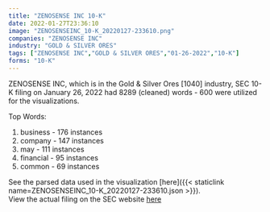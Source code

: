 ```yaml
---
title: "ZENOSENSE INC 10-K"
date: 2022-01-27T23:36:10
image: "ZENOSENSEINC_10-K_20220127-233610.png"
companies: "ZENOSENSE INC"
industry: "GOLD & SILVER ORES"
tags: ["ZENOSENSE INC","GOLD & SILVER ORES","01-26-2022","10-K"]
forms: "10-K"
---
```

ZENOSENSE INC, which is in the Gold & Silver Ores [1040] industry, SEC 10-K filing on January 26, 2022 had 8289 (cleaned) words - 600 were utilized for the visualizations.

Top Words:
1. business - 176 instances
2. company - 147 instances
3. may - 111 instances
4. financial - 95 instances
5. common - 69 instances


See the parsed data used in the visualization [here]({{< staticlink name=ZENOSENSEINC_10-K_20220127-233610.json >}}).  
View the actual filing on the SEC website [here](https://www.sec.gov/Archives/edgar/data/1458581/0001829126-22-001655.txt)